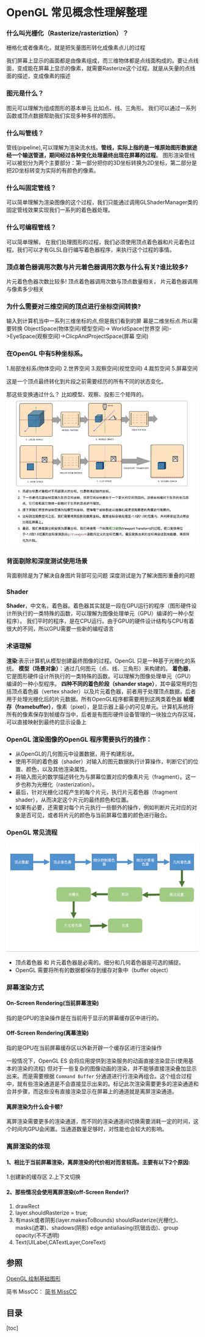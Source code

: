# OpenGL 常见概念性理解整理


### 什么叫光栅化（Rasterize/rasteriztion）？
栅格化或者像素化，就是把矢量图形转化成像素点儿的过程

我们屏幕上显示的画面都是由像素组成，而三维物体都是点线面构成的。要让点线面，变成能在屏幕上显示的像素，就需要Rasterize这个过程。就是从矢量的点线面的描述，变成像素的描述

### 图元是什么？
 图元可以理解为组成图形的基本单元
 比如点、线、三角形。 我们可以通过一系列函数或顶点数据帮助我们实现多种多样的图形。

### 什么叫管线？
管线(pipeline),可以理解为渲染流水线。**管线，实际上指的是一堆原始图形数据途经一个输送管道，期间经过各种变化处理最终出现在屏幕的过程**。
图形渲染管线可以被划分为两个主要部分：第一部分把你的3D坐标转换为2D坐标，第二部分是把2D坐标转变为实际的有颜色的像素。

### 什么叫固定管线？
可以简单理解为渲染图像的这个过程，我们只能通过调用GLShaderManager类的固定管线效果实现我们一系列的着色器处理。

### 什么可编程管线？
可以简单理解， 在我们处理图形的过程，我们必须使用顶点着色器和片元着色过程。我们可以才有GLSL自行编写着色器程序，来执行这个过程的事情。


### 顶点着色器调⽤次数与⽚元着⾊器调⽤次数与什么有关?谁⽐较多?

片元着⾊色器次数比较多!
顶点着色器调⽤次数与顶点数量相关，
⽚元着色器调用与像素多少相关

### 为什么需要对三维空间的顶点进行坐标空间转换?

输⼊到计算机当中一系列三维坐标的点,但是我们看到的屏
幕是二维坐标点.所以需要转换
ObjectSpace(物体空间/模型空间)-> WorldSpace(世界空
间)->EyeSpace(观察空间)->ClicpAndProjectSpace(屏幕
空间)


### 在OpenGL 中有5种坐标系。
1.局部坐标系(物体空间)
2.世界空间
3.观察空间(视觉空间)
4.裁剪空间
5.屏幕空间

这是一个顶点最终转化到片段之前需要经历的所有不同的状态变化。

那这些变换通过什么？
比如模型、观察、投影三个矩阵的。
![](media/15263712692654/15264383184522.jpg)


### 背面剔除和深度测试使用场景

背面剔除是为了解决自身图片背部可见问题
深度测试是为了解决图形重叠的问题

### Shader
**Shader**，中⽂名，着色器。着⾊器其实就是一段在GPU运行的程序（图形硬件设计所执行的一类特殊的函数，可以理解为图像处理单元（GPU）编译的一种小型程序）。
我们平时的程序，是在CPU运行。由于GPU的硬件设计结构与CPU有着很大的不同，所以GPU需要一些新的编程语言

### 术语理解
**渲染**:表示计算机从模型创建最终图像的过程。OpenGL 只是一种基于光栅化的系统。
**模型（场景对象）**：通过几何图元（点、线、三角形）来构建的。
**着色器**，它是图形硬件设计所执行的一类特殊的函数。可以理解为图像处理单元（GPU）编译的一种小型程序。
**四种不同的着色阶段（shander stage）**，其中最常用的包括顶点着色器（vertex shader）以及片元着色器，前者用于处理顶点数据，后者用于处理光栅化后的片元数据。所有OpenGL程序都需要用到这两类着色器
**帧缓存（framebuffer）**，像素（pixel），是显示器上最小的可见单元。计算机系统将所有的像素保存到帧缓存当中，后者是有图形硬件设备管理的一块独立内存区域，可以直接映射到最终的显示设备上


###  OpenGL 渲染图像的OpenGL 程序需要执行的操作：

* 从OpenGL的几何图元中设置数据，用于构建形状。
* 使用不同的着色器（shader）对输入的图元数据执行计算操作，判断它们的位置、颜色，以及其他渲染属性。
* 将输入图元的数学描述转化为与屏幕位置对应的像素片元（fragment）。这一步也称为光栅化（rasterization）。
* 最后，针对光栅化过程产生的每个片元，执行片元着色器（fragment shader），从而决定这个片元的最终颜色和位置。
* 如果有必要，还需要对每个片元执行一些额外的操作，例如判断片元对应的对象是否可见，或者将片元的颜色与当前屏幕位置的颜色进行融合。


### OpenGL 常见流程
![](media/15262868956417/15262888985785.jpg)

* 顶点着色器 和 片元着色器是必需的。细分和几何着色器是可选的捕捉。
* OpenGL 需要将所有的数据都保存到缓存对象中（buffer object）


### 屏幕渲染⽅式

#### On-Screen Rendering(当前屏幕渲染)
指的是GPU的渲染操作是在当前用于显示的屏幕缓存区中进行的。

#### Off-Screen Rendering(离幕渲染)
指的是GPU在当前屏幕缓存区以外新开辟一个缓存区进行渲染操作

一般情况下，OpenGL ES 会将应用提供到渲染服务的动画直接渲染显示(使用基本的渲染的流程) 但对于一些复杂的图像动画的渲染，并不能够直接渲染叠加显示出来。而是需要根据 `Command Buffer` 分通道进⾏行渲染再组合。这个组合过程中，就有些渲染通道是不会直接显示出来的。标记此次渲染需要更多的渲染通道和合并步骤，⽽这些没有直接渲染显示在屏幕上的通道就是离屏渲染通道。

#### 离屏渲染为什么会卡顿?
离屏渲染需要更多的渲染通道，而不同的渲染通道间切换需要消耗⼀定的时间，这个时间内GPU会闲置。当通道数量足够时，对性能也会较大的影响。

### 离屏渲染的体现
#### 1、相⽐于当前屏幕渲染，离屏渲染的代价相对⽽言较高。主要有以下2个原因:

1.创建新的缓存区
2.上下文切换

#### 2、那些情况会使⽤离屏渲染(off-Screen Render)?

1. drawRect
2. layer.shouldRasterize = true; 
3. 有mask或者阴影(layer.makesToBounds) shouldRasterize(光栅化)、masks(遮罩)、shadows(阴影) edge antialiasing(抗锯⻮齿)、group opacity(不不透明)
4. Text(UILabel,CATextLayer,CoreText)




## 参照
[OpenGL 绘制基础图形](https://www.jianshu.com/p/fac6c39deec7)

简书 MissCC： [简书 MissCC](https://www.jianshu.com/u/1b4c832fb2ca)



## 目录
[toc]





